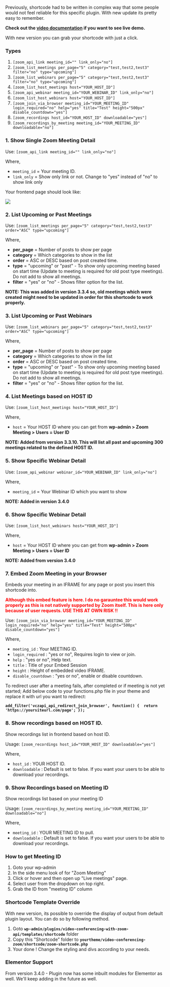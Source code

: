 Previously, shortcode had to be written in complex way that some people would not feel reliable for this specific plugin. With new update its pretty easy to remember.

**Check out the <a href="https://youtu.be/5Z2Ii0PnHRQ?t=453" target="_blank">video documentation</a> if you want to see live demo.**

With new version you can grab your shortcode with just a click.

### Types

1. `[zoom_api_link meeting_id="" link_only="no"]`
2. `[zoom_list_meetings per_page="5" category="test,test2,test3" filter="no" type="upcoming"]` 
3. `[zoom_list_webinars per_page="5" category="test,test2,test3" filter="no" type="upcoming"]` 
4. `[zoom_list_host_meetings host="YOUR_HOST_ID"]`
5. `[zoom_api_webinar meeting_id="YOUR_WEBINAR_ID" link_only="no"]`
6. `[zoom_list_host_webinars host="YOUR_HOST_ID"]`
7. `[zoom_join_via_browser meeting_id="YOUR_MEETING_ID" login_required="no" help="yes" title="Test" height="500px" disable_countdown="yes"]`
8. `[zoom_recordings host_id="YOUR_HOST_ID" downloadable="yes"]`
9. `[zoom_recordings_by_meeting meeting_id="YOUR_MEETING_ID" downloadable="no"]`

### 1. Show Single Zoom Meeting Detail

Use: `[zoom_api_link meeting_id="" link_only="no"]`

Where,

* `meeting_id` = Your meeting ID.
* `link_only` = Show only link or not. Change to "yes" instead of "no" to show link only

Your frontend page should look like:

<img src="https://deepenbajracharya.com.np/wp-content/uploads/2019/11/Meetings-%E2%80%93-Plugin-Tester-1024x520.png">

### 2. List Upcoming or Past Meetings

Use: `[zoom_list_meetings per_page="5" category="test,test2,test3" order="ASC" type="upcoming"]`

Where,

* **per_page** = Number of posts to show per page
* **category** = Which categories to show in the list
* **order** = ASC or DESC based on post created time.
* **type** = "upcoming" or "past" - To show only upcoming meeting based on start time (Update to meeting is required for old post type meetings). Do not add to show all meetings.
* **filter** = "yes" or "no" - Shows filter option for the list.

**NOTE: This was added in version 3.3.4 so, old meetings which were created might need to be updated in order for this shortcode to work properly.**

### 3. List Upcoming or Past Webinars 

Use: `[zoom_list_webinars per_page="5" category="test,test2,test3" order="ASC" type="upcoming"]`

Where,

* **per_page** = Number of posts to show per page
* **category** = Which categories to show in the list
* **order** = ASC or DESC based on post created time.
* **type** = "upcoming" or "past" - To show only upcoming meeting based on start time (Update to meeting is required for old post type meetings). Do not add to show all meetings.
* **filter** = "yes" or "no" - Shows filter option for the list.

### 4. List Meetings based on HOST ID

Use: `[zoom_list_host_meetings host="YOUR_HOST_ID"]`

Where,

* `host` = Your HOST ID where you can get from **wp-admin > Zoom Meeting > Users = User ID**

**NOTE: Added from version 3.3.10. This will list all past and upcoming 300 meetings related to the defined HOST ID.**

### 5. Show Specific Webinar Detail

Use: `[zoom_api_webinar webinar_id="YOUR_WEBINAR_ID" link_only="no"]`

Where,

* `meeting_id` = Your Webinar ID which you want to show 

**NOTE: Added in version 3.4.0**

### 6. Show Specific Webinar Detail

Use: `[zoom_list_host_webinars host="YOUR_HOST_ID"]`

Where,

* `host` = Your HOST ID where you can get from **wp-admin > Zoom Meeting > Users = User ID** 

**NOTE: Added from version 3.4.0**

### 7. Embed Zoom Meeting in your Browser

Embeds your meeting in an IFRAME for any page or post you insert this shortcode into.

<strong style="color:red;">Although this embed feature is here. I do no garauntee this would work properly as this is not natively supported by Zoom itself. This is here only because of user requests. USE THIS AT OWN RISK !!</strong>

Use: `[zoom_join_via_browser meeting_id="YOUR_MEETING_ID" login_required="no" help="yes" title="Test" height="500px" disable_countdown="yes"]`

Where,

* `meeting_id` : Your MEETING ID.
* `login_required` : "yes or no", Requires login to view or join.
* `help` : "yes or no", Help text.
* `title` : Title of your Embed Session
* `height` : Height of embedded video IFRAME.
* `disable_countdown` : "yes or no", enable or disable countdown.

To redirect user after a meeting fails, after completed or if meeting is not yet started; Add below code to your functions.php file in your theme and replace it with url you want to redirect:

**`add_filter('vczapi_api_redirect_join_browser', function() { 
    return 'https://yoursiteurl.com/page';
});`**

### 8. Show recordings based on HOST ID.

Show recordings list in frontend based on host ID.

Usage: `[zoom_recordings host_id="YOUR_HOST_ID" downloadable="yes"]`

Where,

* `host_id` : YOUR HOST ID.
* `downloadable` : Default is set to false. If you want your users to be able to download your recordings.

### 9. Show Recordings based on Meeting ID

Show recordings list based on your meeting ID

Usage: `[zoom_recordings_by_meeting meeting_id="YOUR_MEETING_ID" downloadable="no"]`

Where,

* `meeting_id` : YOUR MEETING ID to pull.
* `downloadable` : Default is set to false. If you want your users to be able to download your recordings.

### How to get Meeting ID

1. Goto your wp-admin
2. In the side menu look of for "Zoom Meeting"
3. Click or hover and then open up "Live meetings" page.
4. Select user from the dropdown on top right.
5. Grab the ID from "meeting ID" column

### Shortcode Template Override

With new version, its possible to override the display of output from default plugin layout. You can do so by following method.

1. Goto **`wp-admin/plugins/video-conferencing-with-zoom-api/templates/shortcode`** folder
2. Copy this "Shortcode" folder to **`yourtheme/video-conferencing-zoom/shortcode/zoom-shortcode.php`**
3. Your done ! Change the styling and divs according to your needs.

### Elementor Support

From version 3.4.0 - Plugin now has some inbuilt modules for Elementor as well. We'll keep adding in the future as well.